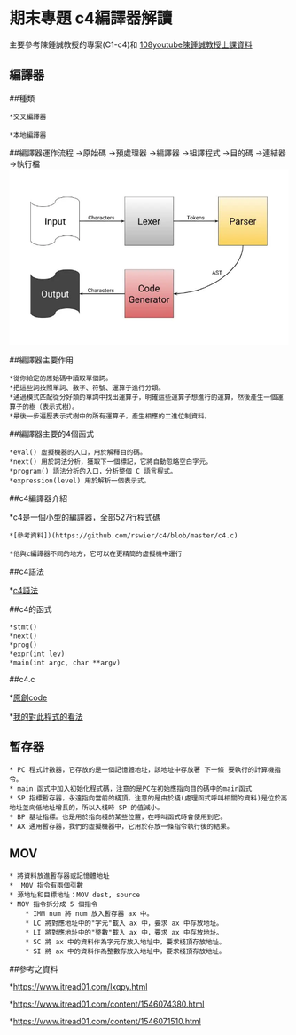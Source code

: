# 期末專題 c4編譯器解讀
主要參考陳鍾誠教授的專案(C1-c4)和 [108youtube陳鍾誠教授上課資料](https://www.youtube.com/watch?v=ukAIa_brcOc)
## 編譯器
##種類
    
    *交叉編譯器
    
    *本地編譯器

##編譯器運作流程
    →原始碼
    →預處理器
    →編譯器
    →組譯程式
    →目的碼
    →連結器
    →執行檔
    ![picture](https://github.com/JANZC2020/sp109b/blob/main/%E6%9C%9F%E6%9C%AB/image/%E7%B7%A8%E8%AD%AF%E5%99%A8.png)

##編譯器主要作用
    
    *從你給定的原始碼中讀取單個詞。
    *把這些詞按照單詞、數字、符號、運算子進行分類。
    *通過模式匹配從分好類的單詞中找出運算子，明確這些運算子想進行的運算，然後產生一個運算子的樹（表示式樹）。
    *最後一步遍歷表示式樹中的所有運算子，產生相應的二進位制資料。

##編譯器主要的4個函式
    
    *eval() 虛擬機器的入口，用於解釋目的碼。
    *next() 用於詞法分析，獲取下一個標記，它將自動忽略空白字元。
    *program() 語法分析的入口，分析整個 C 語言程式。
    *expression(level) 用於解析一個表示式。
##c4編譯器介紹
   
   *c4是一個小型的編譯器，全部527行程式碼
    
    *[參考資料])(https://github.com/rswier/c4/blob/master/c4.c)
    
    *他與c編譯器不同的地方，它可以在更精簡的虛擬機中運行
##c4語法

*[c4語法](https://gitlab.com/ccc109/sp/-/blob/master/C1-c4/C4%E7%B7%A8%E8%AD%AF%E5%99%A8%E7%9A%84%E8%AA%9E%E6%B3%95.md)

##c4的函式
    
    *stmt()                         
    *next()                         
    *prog()                         
    *expr(int lev)                  
    *main(int argc, char **argv)
##c4.c

*[原創code](https://github.com/rswier/c4/blob/master/c4.c)

*[我的對此程式的看法]()

   

## 暫存器
    
    * PC 程式計數器，它存放的是一個記憶體地址，該地址中存放著 下一條 要執行的計算機指令。
    * main 函式中加入初始化程式碼，注意的是PC在初始應指向目的碼中的main函式
    * SP 指標暫存器，永遠指向當前的棧頂。注意的是由於棧(處理函式呼叫相關的資料)是位於高地址並向低地址增長的，所以入棧時 SP 的值減小。
    * BP 基址指標。也是用於指向棧的某些位置，在呼叫函式時會使用到它。
    * AX 通用暫存器，我們的虛擬機器中，它用於存放一條指令執行後的結果。

## MOV
    
    * 將資料放進暫存器或記憶體地址
    *  MOV 指令有兩個引數
    * 源地址和目標地址：MOV dest, source 
    * MOV 指令拆分成 5 個指令
        * IMM num 將 num 放入暫存器 ax 中。
        * LC 將對應地址中的"字元"載入 ax 中，要求 ax 中存放地址。
        * LI 將對應地址中的"整數"載入 ax 中，要求 ax 中存放地址。
        * SC 將 ax 中的資料作為字元存放入地址中，要求棧頂存放地址。
        * SI 將 ax 中的資料作為整數存放入地址中，要求棧頂存放地址。  

##參考之資料

*https://www.itread01.com/lxqpy.html

*https://www.itread01.com/content/1546074380.html

*https://www.itread01.com/content/1546071510.html



